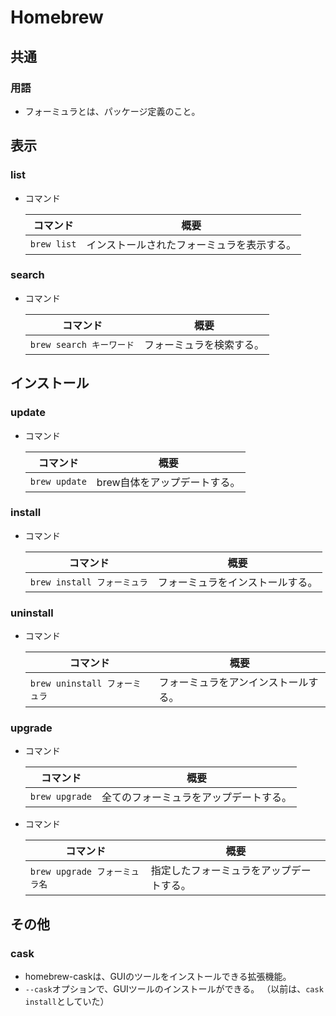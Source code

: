 # Homebrew

## 共通

### 用語

- フォーミュラとは、パッケージ定義のこと。

## 表示

### list

- コマンド

  |コマンド|概要|
  |---|---|
  |`brew list`|インストールされたフォーミュラを表示する。|

### search

- コマンド

  |コマンド|概要|
  |---|---|
  |`brew search キーワード`|フォーミュラを検索する。|

## インストール

### update

- コマンド

  |コマンド|概要|
  |---|---|
  |`brew update`|brew自体をアップデートする。|

### install

- コマンド

  |コマンド|概要|
  |---|---|
  |`brew install フォーミュラ`|フォーミュラをインストールする。|

### uninstall

- コマンド

  |コマンド|概要|
  |---|---|
  |`brew uninstall フォーミュラ`|フォーミュラをアンインストールする。|

### upgrade

- コマンド

  |コマンド|概要|
  |---|---|
  |`brew upgrade`|全てのフォーミュラをアップデートする。|

- コマンド

  |コマンド|概要|
  |---|---|
  |`brew upgrade フォーミュラ名`|指定したフォーミュラをアップデートする。|

## その他

### cask

- homebrew-caskは、GUIのツールをインストールできる拡張機能。
- `--cask`オプションで、GUIツールのインストールができる。
  （以前は、`cask install`としていた）
